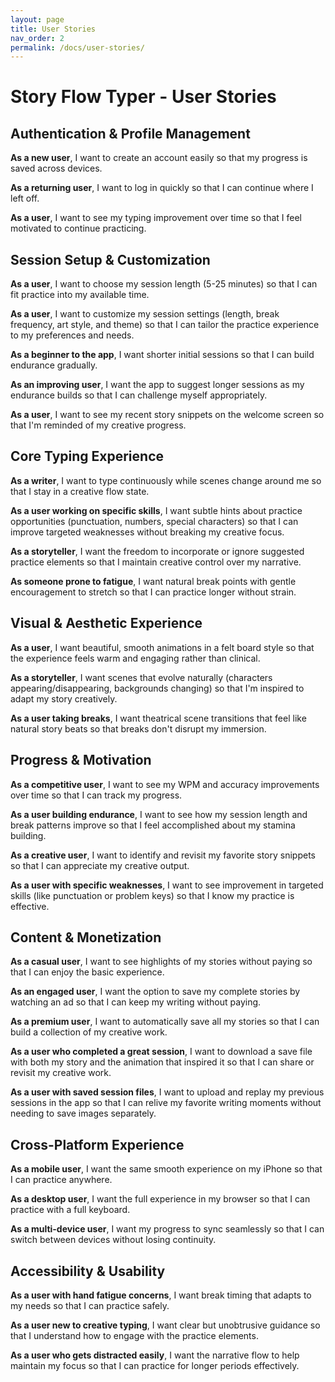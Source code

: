 ```yaml
---
layout: page
title: User Stories
nav_order: 2
permalink: /docs/user-stories/
---
```


# Story Flow Typer - User Stories

## Authentication & Profile Management

**As a new user**, I want to create an account easily so that my progress is saved across devices.

**As a returning user**, I want to log in quickly so that I can continue where I left off.

**As a user**, I want to see my typing improvement over time so that I feel motivated to continue practicing.

## Session Setup & Customization

**As a user**, I want to choose my session length (5-25 minutes) so that I can fit practice into my available time.

**As a user**, I want to customize my session settings (length, break frequency, art style, and theme) so that I can tailor the practice experience to my preferences and needs.

**As a beginner to the app**, I want shorter initial sessions so that I can build endurance gradually.

**As an improving user**, I want the app to suggest longer sessions as my endurance builds so that I can challenge myself appropriately.

**As a user**, I want to see my recent story snippets on the welcome screen so that I'm reminded of my creative progress.

## Core Typing Experience

**As a writer**, I want to type continuously while scenes change around me so that I stay in a creative flow state.

**As a user working on specific skills**, I want subtle hints about practice opportunities (punctuation, numbers, special characters) so that I can improve targeted weaknesses without breaking my creative focus.

**As a storyteller**, I want the freedom to incorporate or ignore suggested practice elements so that I maintain creative control over my narrative.

**As someone prone to fatigue**, I want natural break points with gentle encouragement to stretch so that I can practice longer without strain.

## Visual & Aesthetic Experience

**As a user**, I want beautiful, smooth animations in a felt board style so that the experience feels warm and engaging rather than clinical.

**As a storyteller**, I want scenes that evolve naturally (characters appearing/disappearing, backgrounds changing) so that I'm inspired to adapt my story creatively.

**As a user taking breaks**, I want theatrical scene transitions that feel like natural story beats so that breaks don't disrupt my immersion.

## Progress & Motivation

**As a competitive user**, I want to see my WPM and accuracy improvements over time so that I can track my progress.

**As a user building endurance**, I want to see how my session length and break patterns improve so that I feel accomplished about my stamina building.

**As a creative user**, I want to identify and revisit my favorite story snippets so that I can appreciate my creative output.

**As a user with specific weaknesses**, I want to see improvement in targeted skills (like punctuation or problem keys) so that I know my practice is effective.

## Content & Monetization

**As a casual user**, I want to see highlights of my stories without paying so that I can enjoy the basic experience.

**As an engaged user**, I want the option to save my complete stories by watching an ad so that I can keep my writing without paying.

**As a premium user**, I want to automatically save all my stories so that I can build a collection of my creative work.

**As a user who completed a great session**, I want to download a save file with both my story and the animation that inspired it so that I can share or revisit my creative work.

**As a user with saved session files**, I want to upload and replay my previous sessions in the app so that I can relive my favorite writing moments without needing to save images separately.

## Cross-Platform Experience

**As a mobile user**, I want the same smooth experience on my iPhone so that I can practice anywhere.

**As a desktop user**, I want the full experience in my browser so that I can practice with a full keyboard.

**As a multi-device user**, I want my progress to sync seamlessly so that I can switch between devices without losing continuity.

## Accessibility & Usability

**As a user with hand fatigue concerns**, I want break timing that adapts to my needs so that I can practice safely.

**As a user new to creative typing**, I want clear but unobtrusive guidance so that I understand how to engage with the practice elements.

**As a user who gets distracted easily**, I want the narrative flow to help maintain my focus so that I can practice for longer periods effectively.